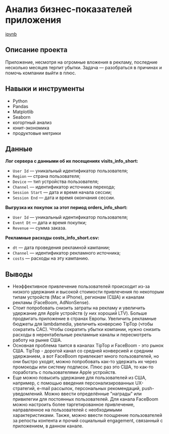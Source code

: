 # Анализ бизнес-показателей приложения
[ipynb](https://github.com/at71a/portfolio/blob/main/marketing_cohort/Marketing-unit_economy-cohort.ipynb)
## Описание проекта
Приложение, несмотря на огромные вложения в рекламу, последние несколько месяцев терпит убытки. Задача — разобраться в причинах и помочь компании выйти в плюс.
## Навыки и инструменты
- Python
- Pandas
- Matplotlib
- Seaborn
- когортный анализ
- юнит-экономика
- продуктовые метрики
## Данные
__Лог сервера с данными об их посещениях visits_info_short:__
- `User Id` — уникальный идентификатор пользователя;
- `Region` — страна пользователя;
- `Device` — тип устройства пользователя;
- `Channel` — идентификатор источника перехода;
- `Session Start` — дата и время начала сессии;
- `Session End` — дата и время окончания сессии.


__Выгрузка их покупок за этот период orders_info_short:__
- `User Id` — уникальный идентификатор пользователя;
- `Event Dt` — дата и время покупки;
- `Revenue` — сумма заказа.

__Рекламные расходы costs_info_short.csv:__
- `dt` — дата проведения рекламной кампании;
- `Channel` — идентификатор рекламного источника;
- `costs` — расходы на эту кампанию.
## Выводы
- Неэффективное привлечение пользователей происходит из-за низкого удержания и высокой стоимости привлечения по некоторым типам устройств (Mac и iPhone), регионам (США) и каналам рекламы (FaceBoom, AdNonSense).
- Стоит попробовать снизить затраты на рекламу и увеличить удержание для Apple устройств (у них хороший LTV). Больше продвигать приложение в странах Европы. Увеличить рекламные бюджеты для lambdamedia, увеличить конверсию TipTop (чтобы сократить CAC). Чтобы сократить убытки компании, нужно снизить расходы в нерентабельные рекламные каналы и пересмотреть работу на рынке США.
- Основная проблема таится в каналах TipTop и FaceBoom - это рынок США. TipTop - дорогой канал со средней конверсией и средним удержанием, а вот FaceBoom привлекает много пользователей, но они быстро уходят, можно попробовать как-то удержать их через промокоды или систему подписок. Плюс раз это США, то как-то поработать с пользователями Apple устройств.
- Еще можно повысить удержание для пользователей из США, например, с помощью введения персонализированных UX-стратегий, e-mail рассылок, персональных рекомендаций, push-уведомлений. Можно ввести определённые "награды" или привилегии для постоянных пользователей. Для канала FaceBoom можно настроить более таргетированное привлечение, направленное на пользователей с необходимыми характеристиками. Также, можно ввести поощрение пользователей за репосты контента и прочий социальный engagement, связанный с приложением, в данном канале.
